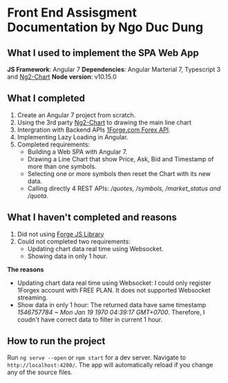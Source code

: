 # Front End Assisgment Documentation by Ngo Duc Dung

## What I used to implement the SPA Web App

**JS Framework**: Angular 7
**Dependencies**: Angular Marterial 7, Typescript 3 and [Ng2-Chart](https://github.com/valor-software/ng2-charts)
**Node version**: v10.15.0

## What I completed

1. Create an Angular 7 project from scratch.
2. Using the 3rd party [Ng2-Chart](https://github.com/valor-software/ng2-charts) to drawing the main line chart
3. Intergration with Backend APIs [1Forge.com Forex API](https://1forge.com/forex-data-api/api-documentation).
4. Implementing Lazy Loading in Angular.
5. Completed requirements:
    - Building a Web SPA with Angular 7.
    - Drawing a Line Chart that show Price, Ask, Bid and Timestamp of more than one symbols.
    - Selecting one or more symbols then reset the Chart with its new data.
    - Calling directly 4 REST APIs: */quotes, /symbols, /market_status and /quota*.

## What I haven't completed and reasons

1. Did not using [Forge JS Library](https://github.com/1Forge/javascript-forex-quotes)
2. Could not completed two requirements:
    - Updating chart data real time using Websocket.
    - Showing data in only 1 hour.

**The reasons**
- Updating chart data real time using Websocket: I could only register 1Forgex account with FREE PLAN. It does not supported Websocket streaming.
- Show data in only 1 hour: The returned data have same timestamp *1546757784 ~ Mon Jan 19 1970 04:39:17 GMT+0700*. Therefore, I coudn't have correct data to filter in current 1 hour.

## How to run the project
Run `ng serve --open` or `npm start` for a dev server. Navigate to `http://localhost:4200/`. The app will automatically reload if you change any of the source files.